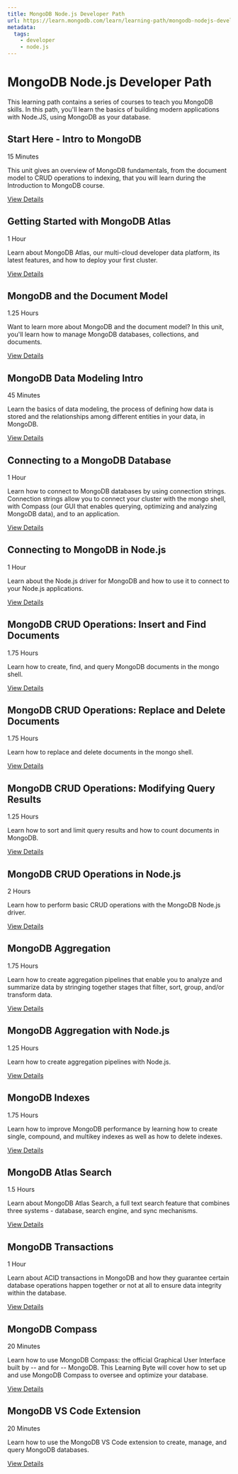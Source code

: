 ```yaml
---
title: MongoDB Node.js Developer Path
url: https://learn.mongodb.com/learn/learning-path/mongodb-nodejs-developer-path 
metadata:
  tags:
    - developer
    - node.js
---
```


# MongoDB Node.js Developer Path

This learning path contains a series of courses to teach you MongoDB skills. In this path, you'll learn the basics of building modern applications with Node.JS, using MongoDB as your database.

## Start Here - Intro to MongoDB

15 Minutes

This unit gives an overview of MongoDB fundamentals, from the document model to CRUD operations to indexing, that you will learn during the Introduction to MongoDB course.

[View Details](https://learn.mongodb.com/courses/start-here-introduction-to-mongodb)

## Getting Started with MongoDB Atlas

1 Hour

Learn about MongoDB Atlas, our multi-cloud developer data platform, its latest features, and how to deploy your first cluster.

[View Details](https://learn.mongodb.com/courses/getting-started-with-mongodb-atlas)

## MongoDB and the Document Model

1.25 Hours

Want to learn more about MongoDB and the document model? In this unit, you'll learn how to manage MongoDB databases, collections, and documents.

[View Details](https://learn.mongodb.com/courses/overview-of-mongodb-and-the-document-model)

## MongoDB Data Modeling Intro

45 Minutes

Learn the basics of data modeling, the process of defining how data is stored and the relationships among different entities in your data, in MongoDB.

[View Details](https://learn.mongodb.com/courses/introduction-to-mongodb-data-modeling)

## Connecting to a MongoDB Database

1 Hour

Learn how to connect to MongoDB databases by using connection strings. Connection strings allow you to connect your cluster with the mongo shell, with Compass (our GUI that enables querying, optimizing and analyzing MongoDB data), and to an application.

[View Details](https://learn.mongodb.com/courses/connecting-to-a-mongodb-database)

## Connecting to MongoDB in Node.js

1 Hour

Learn about the Node.js driver for MongoDB and how to use it to connect to your Node.js applications.

[View Details](https://learn.mongodb.com/learn/course/connecting-to-mongodb-in-nodejs)

## MongoDB CRUD Operations: Insert and Find Documents

1.75 Hours

Learn how to create, find, and query MongoDB documents in the mongo shell.

[View Details](https://learn.mongodb.com/learn/course/mongodb-crud-operations-insert-and-find-documents)

## MongoDB CRUD Operations: Replace and Delete Documents

1.75 Hours

Learn how to replace and delete documents in the mongo shell.

[View Details](https://learn.mongodb.com/learn/course/mongodb-crud-operations-replace-and-delete-document)

## MongoDB CRUD Operations: Modifying Query Results

1.25 Hours

Learn how to sort and limit query results and how to count documents in MongoDB.

[View Details](https://learn.mongodb.com/learn/course/mongodb-crud-operations-modifying-query-results)

## MongoDB CRUD Operations in Node.js

2 Hours

Learn how to perform basic CRUD operations with the MongoDB Node.js driver.

[View Details](https://learn.mongodb.com/learn/course/mongodb-crud-operations-in-nodejs)

## MongoDB Aggregation

1.75 Hours

Learn how to create aggregation pipelines that enable you to analyze and summarize data by stringing together stages that filter, sort, group, and/or transform data.

[View Details](https://learn.mongodb.com/learn/course/mongodb-aggregation)

## MongoDB Aggregation with Node.js

1.25 Hours

Learn how to create aggregation pipelines with Node.js.

[View Details](https://learn.mongodb.com/learn/course/mongodb-aggregation-with-nodejs)

## MongoDB Indexes

1.75 Hours

Learn how to improve MongoDB performance by learning how to create single, compound, and multikey indexes as well as how to delete indexes.

[View Details](https://learn.mongodb.com/learn/course/mongodb-indexes)

## MongoDB Atlas Search

1.5 Hours

Learn about MongoDB Atlas Search, a full text search feature that combines three systems - database, search engine, and sync mechanisms.

[View Details](https://learn.mongodb.com/learn/course/mongodb-atlas-search)

## MongoDB Transactions

1 Hour

Learn about ACID transactions in MongoDB and how they guarantee certain database operations happen together or not at all to ensure data integrity within the database.

[View Details](https://learn.mongodb.com/learn/course/mongodb-transactions)

## MongoDB Compass

20 Minutes

Learn how to use MongoDB Compass: the official Graphical User Interface built by -- and for -- MongoDB. This Learning Byte will cover how to set up and use MongoDB Compass to oversee and optimize your database.

[View Details](https://learn.mongodb.com/learn/course/mongodb-compass)

## MongoDB VS Code Extension

20 Minutes

Learn how to use the MongoDB VS Code extension to create, manage, and query MongoDB databases.

[View Details](https://learn.mongodb.com/learn/enroll/5335c80d-bc32-495f-8789-c50764b87540)
